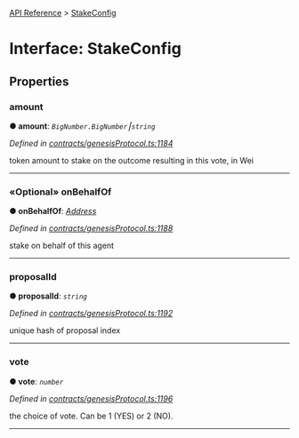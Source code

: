 [API Reference](../README.md) > [StakeConfig](../interfaces/StakeConfig.md)



# Interface: StakeConfig


## Properties
<a id="amount"></a>

###  amount

**●  amount**:  *`BigNumber.BigNumber`⎮`string`* 

*Defined in [contracts/genesisProtocol.ts:1184](https://github.com/daostack/arc.js/blob/616f6e7/lib/contracts/genesisProtocol.ts#L1184)*



token amount to stake on the outcome resulting in this vote, in Wei




___

<a id="onBehalfOf"></a>

### «Optional» onBehalfOf

**●  onBehalfOf**:  *[Address](../#Address)* 

*Defined in [contracts/genesisProtocol.ts:1188](https://github.com/daostack/arc.js/blob/616f6e7/lib/contracts/genesisProtocol.ts#L1188)*



stake on behalf of this agent




___

<a id="proposalId"></a>

###  proposalId

**●  proposalId**:  *`string`* 

*Defined in [contracts/genesisProtocol.ts:1192](https://github.com/daostack/arc.js/blob/616f6e7/lib/contracts/genesisProtocol.ts#L1192)*



unique hash of proposal index




___

<a id="vote"></a>

###  vote

**●  vote**:  *`number`* 

*Defined in [contracts/genesisProtocol.ts:1196](https://github.com/daostack/arc.js/blob/616f6e7/lib/contracts/genesisProtocol.ts#L1196)*



the choice of vote. Can be 1 (YES) or 2 (NO).




___


